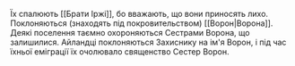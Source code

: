 Їх спалюють [[Брати Іржі]], бо вважають, що вони приносять лихо. Поклоняються (знаходять під покровительством) [[Ворон|Ворона]].
 Деякі поселення таємно охороняються Сестрами Ворона, що залишилися.
  Айландці поклоняються Захиснику на ім'я Ворон, і під час їхньої еміграції їх очолювало священство Сестер Ворон.
 